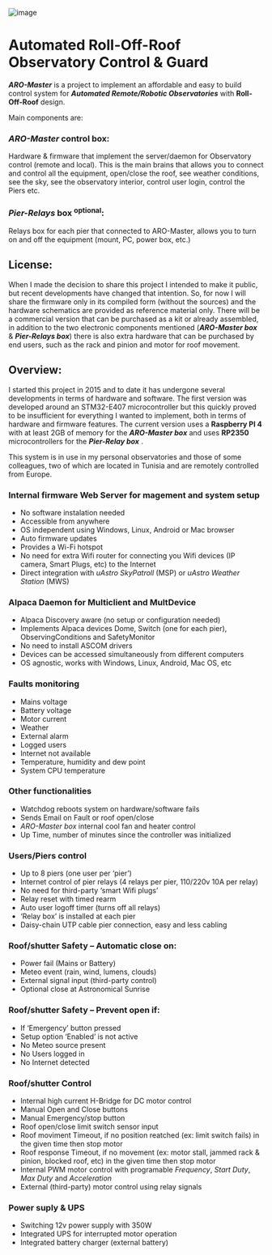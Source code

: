 ![image](https://github.com/user-attachments/assets/f11f5d3a-4bc3-4ead-ba16-23fee96c62ab)
# Automated Roll-Off-Roof Observatory Control &amp; Guard

***ARO-Master*** is a project to implement an affordable and easy to build control system for ***Automated Remote/Robotic Observatories*** with **Roll-Off-Roof** design.

Main components are:
### ***ARO-Master*** control box:
Hardware & firmware that implement the server/daemon for Observatory control (remote and local). This is the main brains that allows you to connect and control all the equipment, open/close the roof, see weather conditions, see the sky, see the observatory interior, control user login, control the Piers etc.
### ***Pier-Relays*** box <sup>optional</sup>:
Relays box for each pier that connected to ARO-Master, allows you to turn on and off the equipment (mount, PC, power box, etc.) 

## License:
When I made the decision to share this project I intended to make it public, but recent developments have changed that intention. So, for now I will share the firmware only in its compiled form (without the sources) and the hardware schematics are provided as reference material only.
There will be a commercial version that can be purchased as a kit or already assembled, in addition to the two electronic components mentioned (***ARO-Master box*** & ***Pier-Relays box***) there is also extra hardware that can be purchased by end users, such as the rack and pinion and motor for roof movement.

## Overview:
I started this project in 2015 and to date it has undergone several developments in terms of hardware and software. The first version was developed around an STM32-E407 microcontroller but this quickly proved to be insufficient for everything I wanted to implement, both in terms of hardware and firmware features.
The current version uses a **Raspberry PI 4** with at least 2GB of memory for the ***ARO-Master box*** and uses **RP2350** microcontrollers for the ***Pier-Relay box*** .

This system is in use in my personal observatories and those of some colleagues, two of which are located in Tunisia and are remotely controlled from Europe.

### Internal firmware Web Server  for magement and system setup
- No software instalation needed
- Accessible from anywhere
- OS independent using Windows, Linux, Android or Mac browser
- Auto firmware updates
- Provides a Wi-Fi hotspot
- No need for extra Wifi router for connecting you Wifi devices (IP camera, Smart Plugs, etc) to the Internet 
- Direct integration with _uAstro SkyPatroll_ (MSP) or _uAstro Weather Station_ (MWS)
### Alpaca Daemon for Multiclient and MultDevice
- Alpaca Discovery aware (no setup or configuration needed)
- Implements Alpaca devices Dome, Switch (one for each pier), ObservingConditions and  SafetyMonitor
- No need to install ASCOM drivers
- Devices can be accessed simultaneously from different computers
- OS agnostic, works with Windows, Linux, Android, Mac OS, etc
### Faults monitoring
- Mains voltage
- Battery voltage
- Motor current
- Weather
- External alarm
- Logged users
- Internet not available
- Temperature, humidity and dew point
- System CPU temperature 
### Other functionalities
- Watchdog reboots system on hardware/software fails
- Sends Email on Fault or roof open/close
- _ARO-Master box_ internal cool fan and heater control
- Up Time, number of minutes since the controller was initialized
### Users/Piers control
- Up to 8 piers  (one user per ‘pier’)
- Internet control of pier relays (4 relays per pier, 110/220v 10A per relay)
- No need for third-party ‘smart Wifi plugs’
- Relay reset with timed rearm
- Auto user logoff timer (turns off all relays)
- ‘Relay box’ is installed at each pier
- Daisy-chain UTP cable  pier connection, easy and less cabling
### Roof/shutter Safety – Automatic close on:
- Power fail (Mains or Battery)
- Meteo event (rain, wind, lumens, clouds)
- External signal input (third-party control)
- Optional close at Astronomical Sunrise
### Roof/shutter Safety – Prevent open if:
- If ‘Emergency’ button pressed
- Setup option ‘Enabled’ is not active
- No Meteo source present
- No Users logged in
- No Internet detected
### Roof/shutter Control
- Internal high current H-Bridge for DC motor control
- Manual Open and Close buttons
- Manual Emergency/stop button
- Roof open/close limit switch sensor input
- Roof moviment Timeout, if no position reatched (ex: limit switch fails) in the given time then stop motor
- Roof response Timeout, if no movement (ex: motor stall, jammed rack & pinion, blocked roof, etc) in the given time then stop motor
- Internal PWM motor control with programable _Frequency_, _Start Duty_, _Max Duty_ and _Acceleration_
- External (third-party) motor control using relay signals
### Power suply & UPS
- Switching 12v power supply with 350W
- Integrated UPS for interrupted motor operation
- Integrated battery charger (external battery)

